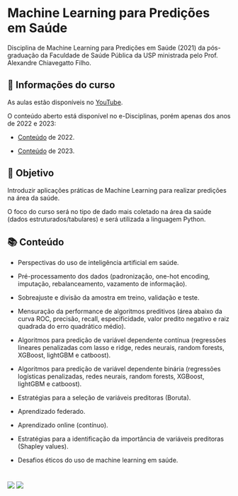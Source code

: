 # Machine Learning para Predições em Saúde

Disciplina de Machine Learning para Predições em Saúde (2021) da pós-graduação da Faculdade de Saúde Pública da USP ministrada pelo Prof. Alexandre Chiavegatto Filho.


## 📂 Informações do curso

As aulas estão disponíveis no [YouTube](https://www.youtube.com/playlist?list=PLpvV74h3lihLdYrlnhlx_phy4pFZeZsKx).

O conteúdo aberto está disponível no e-Disciplinas, porém apenas dos anos de 2022 e 2023:

* [Conteúdo](https://edisciplinas.usp.br/course/view.php?id=104896) de 2022.

* [Conteúdo](https://edisciplinas.usp.br/course/view.php?id=113967) de 2023.



## 🎯 Objetivo

Introduzir aplicações práticas de Machine Learning para realizar predições na área da saúde.

O foco do curso será no tipo de dado mais coletado na área da saúde (dados estruturados/tabulares) e será utilizada a linguagem Python.



## 📚 Conteúdo

* Perspectivas do uso de inteligência artificial em saúde.

* Pré-processamento dos dados (padronização, one-hot encoding, imputação, rebalanceamento, vazamento de informação).

* Sobreajuste e divisão da amostra em treino, validação e teste.

* Mensuração da performance de algoritmos preditivos (área abaixo da curva ROC,
precisão, recall, especificidade, valor predito negativo e raiz quadrada do erro quadrático
médio).

* Algoritmos para predição de variável dependente contínua (regressões lineares
penalizadas com lasso e ridge, redes neurais, random forests, XGBoost, lightGBM e
catboost).

* Algoritmos para predição de variável dependente binária (regressões logísticas
penalizadas, redes neurais, random forests, XGBoost, lightGBM e catboost).

* Estratégias para a seleção de variáveis preditoras (Boruta).

* Aprendizado federado.

* Aprendizado online (contínuo).

* Estratégias para a identificação da importância de variáveis preditoras (Shapley values).

* Desafios éticos do uso de machine learning em saúde.



#

<div>
  <p align="left">
    <a href="https://www.linkedin.com/in/claudia-anjos/" target="_blank"><img src="https://img.shields.io/badge/-LinkedIn-%230077B5?style=for-the-badge&logo=linkedin" target="_blank"></a>
    <a href="https://medium.com/@ndosanjosc" target="_blank"><img src="https://img.shields.io/badge/-Medium-FF5722?style=for-the-badge&logo=medium" target="_blank"></a>
</div>
